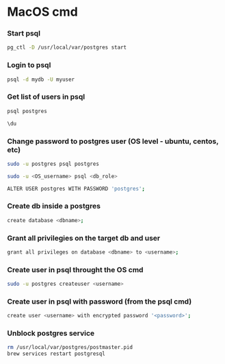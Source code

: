 # MacOS cmd

### Start psql
```bash
pg_ctl -D /usr/local/var/postgres start
```

### Login to psql
```bash
psql -d mydb -U myuser
```

### Get list of users in psql
```bash
psql postgres
```

```bash
\du
```

### Change password to postgres user (OS level - ubuntu, centos, etc)
```bash
sudo -u postgres psql postgres

sudo -u <OS_username> psql <db_role>

ALTER USER postgres WITH PASSWORD 'postgres';
```

### Create db inside a postgres
```bash
create database <dbname>;
```

### Grant all privilegies on the target db and user
```bash
grant all privileges on database <dbname> to <username>;
```

### Create user in psql throught the OS cmd
```bash
sudo -u postgres createuser <username>
```

### Create user in psql with password (from the psql cmd)
```bash
create user <username> with encrypted password '<password>';
```

### Unblock postgres service
```bash
rm /usr/local/var/postgres/postmaster.pid
brew services restart postgresql
```
